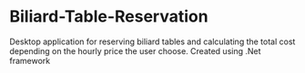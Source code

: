 # Biliard-Table-Reservation
Desktop application for reserving biliard tables and calculating the total cost depending on the hourly price the user choose. Created using .Net framework
